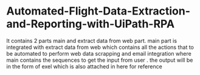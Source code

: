 # Automated-Flight-Data-Extraction-and-Reporting-with-UiPath-RPA
 It contains 2 parts main and extract data from web part.
 main part is integrated with extract data from web which contains all the actions that to be automated to perform web data scrapping and email integration where main contains the sequences to get the input from user .
 the output will be in the form of exel which is also attached in here for reference
 
